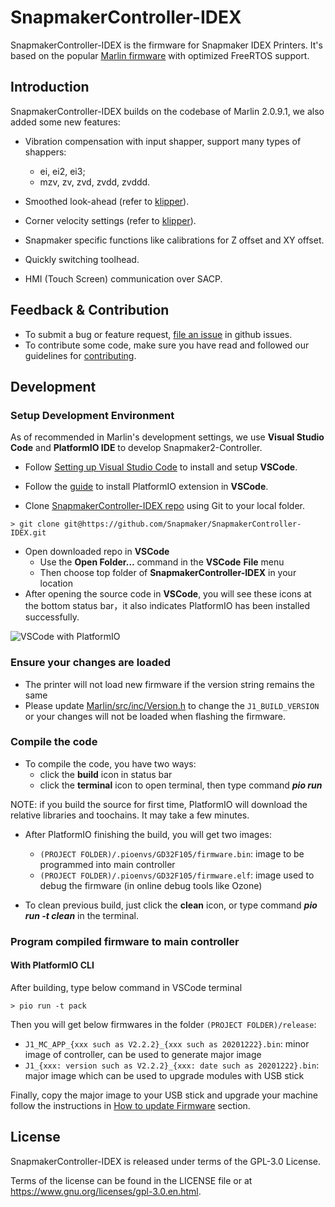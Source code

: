 # SnapmakerController-IDEX

SnapmakerController-IDEX is the firmware for Snapmaker IDEX Printers. It's based on the popular [Marlin firmware](http://marlinfw.org/) with optimized FreeRTOS support.

## Introduction

SnapmakerController-IDEX builds on the codebase of Marlin 2.0.9.1, we also added some new features:

- Vibration compensation with input shapper, support many types of shappers:
  - ei, ei2, ei3;
  - mzv, zv, zvd, zvdd, zvddd.

- Smoothed look-ahead (refer to [klipper](https://github.com/Klipper3d/klipper.git)).
- Corner velocity settings (refer to [klipper](https://github.com/Klipper3d/klipper.git)).
- Snapmaker specific functions like calibrations for Z offset and XY offset.
- Quickly switching toolhead.
- HMI (Touch Screen) communication over SACP.

## Feedback & Contribution

- To submit a bug or feature request, [file an issue](https://github.com/Snapmaker/SnapmakerController-IDEX/issues/new) in github issues.
- To contribute some code, make sure you have read and followed our guidelines for [contributing](https://github.com/Snapmaker/SnapmakerController-IDEX/blob/master/CONTRIBUTING.md).

## Development

### Setup Development Environment

As of recommended in Marlin's development settings, we use **Visual Studio Code** and **PlatformIO IDE** to develop Snapmaker2-Controller. 

- Follow [Setting up Visual Studio Code](https://code.visualstudio.com/docs/setup/setup-overview) to install and setup **VSCode**.

- Follow the [guide](https://platformio.org/install/ide?install=vscode) to install PlatformIO extension in **VSCode**.
- Clone [SnapmakerController-IDEX repo](https://github.com/Snapmaker/SnapmakerController-IDEX) using Git to your local folder.

```shell
> git clone git@https://github.com/Snapmaker/SnapmakerController-IDEX.git
```

- Open downloaded repo in **VSCode**
  - Use the **Open Folder…** command in the **VSCode** **File** menu
  - Then choose top folder of **SnapmakerController-IDEX** in your location
- After opening the source code in **VSCode**, you will see these icons at the bottom status bar，it also indicates PlatformIO has been installed successfully.

![VSCode with PlatformIO](https://user-images.githubusercontent.com/3749551/98325327-814d3200-2029-11eb-9dd8-df9bee2dcbad.png)

### Ensure your changes are loaded

- The printer will not load new firmware if the version string remains the same
- Please update [Marlin/src/inc/Version.h](https://github.com/Snapmaker/SnapmakerController-IDEX/blob/main/Marlin/src/inc/Version.h) to change the `J1_BUILD_VERSION` or your changes will not be loaded when flashing the firmware.

### Compile the code

- To compile the code, you have two ways:
  - click the **build** icon in status bar
  - click the **terminal** icon to open terminal, then type command ***pio run***

NOTE: if you build the source for first time, PlatformIO will download the relative libraries and toochains. It may take a few minutes.

- After PlatformIO finishing the build, you will get two images:
  - `(PROJECT FOLDER)/.pioenvs/GD32F105/firmware.bin`: image to be programmed into main controller
  - `(PROJECT FOLDER)/.pioenvs/GD32F105/firmware.elf`: image used to debug the firmware (in online debug tools like Ozone) 

- To clean previous build, just click the **clean** icon, or type command ***pio run -t clean*** in the terminal.

### Program compiled firmware to main controller

#### With PlatformIO CLI

After building, type below command in VSCode terminal

```
> pio run -t pack
```

Then you will get below firmwares in the folder `(PROJECT FOLDER)/release`:

- `J1_MC_APP_{xxx such as V2.2.2}_{xxx such as 20201222}.bin`: minor image of controller, can be used to generate major image
- `J1_{xxx: version such as V2.2.2}_{xxx: date such as 20201222}.bin`: major image which can be used to upgrade modules with USB stick

Finally, copy the major image to your USB stick and upgrade your machine follow the instructions in [How to update Firmware](https://wiki.snapmaker.com/en/snapmaker_j1/manual/User_Manual/Maintenance) section.

## License

SnapmakerController-IDEX is released under terms of the GPL-3.0 License.

Terms of the license can be found in the LICENSE file or at https://www.gnu.org/licenses/gpl-3.0.en.html.
